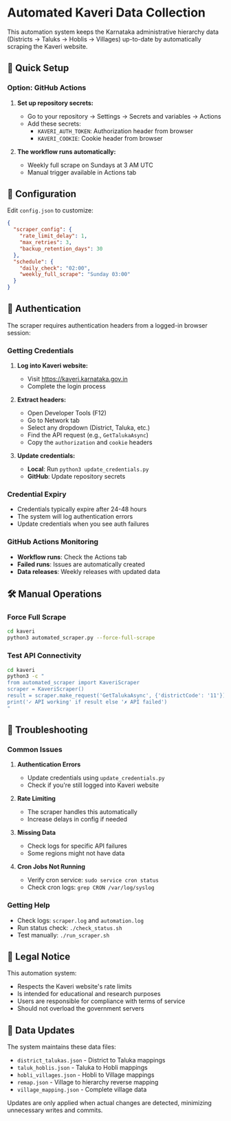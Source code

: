 # Automated Kaveri Data Collection

This automation system keeps the Karnataka administrative hierarchy data (Districts → Taluks → Hoblis → Villages) up-to-date by automatically scraping the Kaveri website.

## 🚀 Quick Setup
### Option: GitHub Actions

1. **Set up repository secrets:**
   - Go to your repository → Settings → Secrets and variables → Actions
   - Add these secrets:
     - `KAVERI_AUTH_TOKEN`: Authorization header from browser
     - `KAVERI_COOKIE`: Cookie header from browser

2. **The workflow runs automatically:**
   - Weekly full scrape on Sundays at 3 AM UTC
   - Manual trigger available in Actions tab


## 🔧 Configuration

Edit `config.json` to customize:

```json
{
  "scraper_config": {
    "rate_limit_delay": 1,
    "max_retries": 3,
    "backup_retention_days": 30
  },
  "schedule": {
    "daily_check": "02:00",
    "weekly_full_scrape": "Sunday 03:00"
  }
}
```

## 🔐 Authentication

The scraper requires authentication headers from a logged-in browser session:

### Getting Credentials

1. **Log into Kaveri website:**
   - Visit https://kaveri.karnataka.gov.in
   - Complete the login process

2. **Extract headers:**
   - Open Developer Tools (F12)
   - Go to Network tab
   - Select any dropdown (District, Taluka, etc.)
   - Find the API request (e.g., `GetTalukaAsync`)
   - Copy the `authorization` and `cookie` headers

3. **Update credentials:**
   - **Local**: Run `python3 update_credentials.py`
   - **GitHub**: Update repository secrets

### Credential Expiry

- Credentials typically expire after 24-48 hours
- The system will log authentication errors
- Update credentials when you see auth failures

### GitHub Actions Monitoring

- **Workflow runs**: Check the Actions tab
- **Failed runs**: Issues are automatically created
- **Data releases**: Weekly releases with updated data

## 🛠 Manual Operations

### Force Full Scrape
```bash
cd kaveri
python3 automated_scraper.py --force-full-scrape
```

### Test API Connectivity
```bash
cd kaveri
python3 -c "
from automated_scraper import KaveriScraper
scraper = KaveriScraper()
result = scraper.make_request('GetTalukaAsync', {'districtCode': '11'})
print('✓ API working' if result else '✗ API failed')
"
```

## 🚨 Troubleshooting

### Common Issues

1. **Authentication Errors**
   - Update credentials using `update_credentials.py`
   - Check if you're still logged into Kaveri website

2. **Rate Limiting**
   - The scraper handles this automatically
   - Increase delays in config if needed

3. **Missing Data**
   - Check logs for specific API failures
   - Some regions might not have data

4. **Cron Jobs Not Running**
   - Verify cron service: `sudo service cron status`
   - Check cron logs: `grep CRON /var/log/syslog`

### Getting Help

- Check logs: `scraper.log` and `automation.log`
- Run status check: `./check_status.sh`
- Test manually: `./run_scraper.sh`

## 📄 Legal Notice

This automation system:
- Respects the Kaveri website's rate limits
- Is intended for educational and research purposes
- Users are responsible for compliance with terms of service
- Should not overload the government servers

## 🔄 Data Updates

The system maintains these data files:
- `district_talukas.json` - District to Taluka mappings
- `taluk_hoblis.json` - Taluka to Hobli mappings
- `hobli_villages.json` - Hobli to Village mappings
- `remap.json` - Village to hierarchy reverse mapping
- `village_mapping.json` - Complete village data

Updates are only applied when actual changes are detected, minimizing unnecessary writes and commits.
